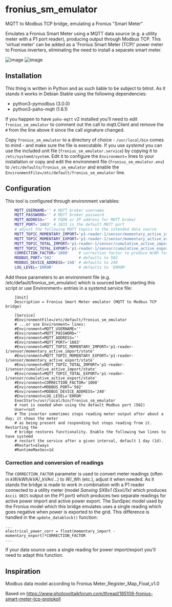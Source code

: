 # fronius_sm_emulator
MQTT to Modbus TCP bridge, emulating a Fronius "Smart Meter"

Emulates a Fronius Smart Meter using a MQTT data source (e.g. a utility meter with a P1 port reader), producing output through Modbus TCP. This 'virtual meter' can be added as a 'Fronius Smart Meter (TCP)' power meter to Fronius inverters, eliminating the need to install a separate smart meter.

![image](https://github.com/user-attachments/assets/0021fcf6-5d76-45a2-af34-cb9f75e87cce)
![image](https://github.com/user-attachments/assets/519f3a76-b3a0-425c-8732-e8ea7706089b)

## Installation
This thing is written in Python and as such liable to be subject to bitrot. As it stands it works in Debian Stable using the following dependencies:

- python3-pymodbus (3.0.0)
- python3-paho-mqtt (1.6.1)

If you happen to have `paho-mqtt` v2 installed you'll need to edit `fronius_sm_emulator` to comment out the call to mqtt.Client and remove the `#` from the line above it since the call signature changed.

Copy `fronius_sm_emulator` to a directory of choice - `/usr/local/bin` comes to mind - and make sure the file is executable. If you use _systemd_ you can use the included unit file (`fronius_sm_emulator.service`) by copying it to `/etc/systemd/system`. Edit it to configure the `Environment=` lines to your installation or copy and edit the environment file (`fronius_sm_emulator.env`) to `/etc/defaults/fronius_sm_emulator` and enable the `EnvironmentFile=/etc/default/fronius_sm_emulator` line.

## Configuration

This tool is configured through environment variables:

```bash
    MQTT_USERNAME='' # MQTT broker username
    MQTT_PASSWORD='' # MQTT broker password
    MQTT_ADDRESS=''  # FQDN or IP address for MQTT broker
    MQTT_PORT='1883' # 1833 is the default MQTT port
    # adjust the following MQTT topics to the intended data source
    MQTT_TOPIC_MOMENTARY_IMPORT='p1-reader-1/sensor/momentary_active_import/state'
    MQTT_TOPIC_MOMENTARY_EXPORT='p1-reader-1/sensor/momentary_active_export/state'
    MQTT_TOPIC_TOTAL_IMPORT='p1-reader-1/sensor/cumulative_active_import/state'
    MQTT_TOPIC_TOTAL_EXPORT='p1-reader-1/sensor/cumulative_active_export/state'
    CORRECTION_FACTOR='1000'    # correction factor to produce W/Wh for Modbus output
    MODBUS_PORT='502'           # defaults to 502
    MODBUS_DEVICE_ADDRESS='240' # defaults to 240
    LOG_LEVEL='ERROR'           # defaults to 'ERROR'
```

Add these parameters to an environment file (e.g. /etc/default/fronius_sm_emulator) which is
sourced before starting this script or use Environment= entries in a systemd service file:

```
    [Unit]
    Description = Fronius Smart Meter emulator (MQTT to Modbus TCP bridge)
    
    [Service]
    #EnvironmentFile=/etc/default/fronius_sm_emulator
    # ...or use Environment= lines:
    #Environment=MQTT_USERNAME=''
    #Environment=MQTT_PASSWORD=''
    #Environment=MQTT_ADDRESS=''
    #Environment=MQTT_PORT='1883'
    #Environment=MQTT_TOPIC_MOMENTARY_IMPORT='p1-reader-1/sensor/momentary_active_import/state'
    #Environment=MQTT_TOPIC_MOMENTARY_EXPORT='p1-reader-1/sensor/momentary_active_export/state'
    #Environment=MQTT_TOPIC_TOTAL_IMPORT='p1-reader-1/sensor/cumulative_active_import/state'
    #Environment=MQTT_TOPIC_TOTAL_EXPORT='p1-reader-1/sensor/cumulative_active_export/state'
    #Environment=CORRECTION_FACTOR='1000'
    #Environment=MODBUS_PORT='502'
    #Environment=MODBUS_DEVICE_ADDRESS='240'
    #Environment=LOG_LEVEL='ERROR'
    ExecStart=/usr/local/bin/fronius_sm_emulator
    # root is needed when using the default Modbus port (502)
    User=root
    # The inverter sometimes stops reading meter output after about a day; it shows the meter
    # as being present and responding but stops reading from it. Restarting the
    # bridge restores functionality. Enable the following two lines to have systemd 
    # restart the service after a given interval, default 1 day (1d).
    #Restart=always
    #RuntimeMaxSec=1d
```

### Correction and conversion of readings
The `CORRECTION_FACTOR` parameter is used to convert meter readings (often in _kW_/_kWh_/_kVA_/_kVAr/...) to _W_/_Wh (etc.), adjust it when needed.
As it stands the bridge is made to work in combination with a P1 reader connected to a utility meter (model _Sanxing SX6x1 (SxxU1x)_ which produces `Ascii OBIS` output on the P1 port) which produces two separate readings for active power import and active power export. The SunSpec model used by the Fronius model which this bridge emulates uses a single reading which goes negative when power is exported to the grid. This difference is handled in the `update_datablock()` function:
```
...
electrical_power_corr = float(momentary_import - momentary_export)*CORRECTION_FACTOR
...
```
If your data source uses a single reading for power import/export you'll need to adapt this function.

## Inspiration

Modbus data model according to Fronius Meter_Register_Map_Float_v1.0

Based on https://www.photovoltaikforum.com/thread/185108-fronius-smart-meter-tcp-protokoll

